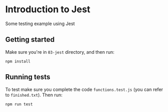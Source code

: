 # Introduction to Jest

Some testing example using Jest

## Getting started
Make sure you're in `03-jest` directory, and then run:
```
npm install
```

## Running tests
To test make sure you complete the code `functions.test.js` (you can refer to `finished.txt`). Then run:
```
npm run test
```